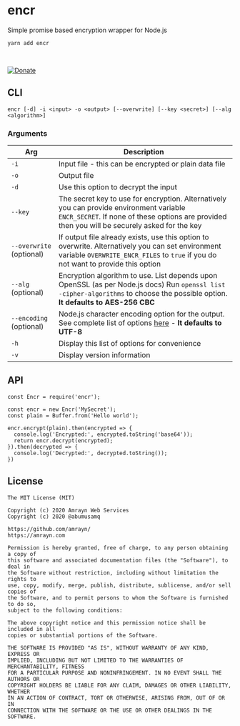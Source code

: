 # encr
Simple promise based encryption wrapper for Node.js

```
yarn add encr
```

<br>

[![Donate](https://amrayn.github.io/donate.png?v2)](https://amrayn.com/donate)

## CLI

```
encr [-d] -i <input> -o <output> [--overwrite] [--key <secret>] [--alg <algorithm>]
```

### Arguments

| **Arg** | **Description** |
|--|--|
| `-i` | Input file - this can be encrypted or plain data file |
| `-o` | Output file |
| `-d` | Use this option to decrypt the input|
| `--key` | The secret key to use for encryption. Alternatively you can provide environment variable `ENCR_SECRET`. If none of these options are provided then you will be securely asked for the key |
| `--overwrite` (optional) | If output file already exists, use this option to overwrite. Alternatively you can set environment variable `OVERWRITE_ENCR_FILES` to `true` if you do not want to provide this option |
| `--alg` (optional) | Encryption algorithm to use. List depends upon OpenSSL (as per Node.js docs) Run `openssl list -cipher-algorithms` to choose the possible option. **It defaults to AES-256 CBC** |
| `--encoding` (optional) | Node.js character encoding option for the output. See complete list of options [here](https://nodejs.org/api/buffer.html#buffer_buffers_and_character_encodings) - **It defaults to UTF-8**|
| `-h` | Display this list of options for convenience |
| `-v` | Display version information |

## API
```
const Encr = require('encr');

const encr = new Encr('MySecret');
const plain = Buffer.from('Hello world');

encr.encrypt(plain).then(encrypted => {
  console.log('Encrypted:', encrypted.toString('base64'));
  return encr.decrypt(encrypted);
}).then(decrypted => {
  console.log('Decrypted:', decrypted.toString());
})
```

## License
```
The MIT License (MIT)

Copyright (c) 2020 Amrayn Web Services
Copyright (c) 2020 @abumusamq

https://github.com/amrayn/
https://amrayn.com

Permission is hereby granted, free of charge, to any person obtaining a copy of
this software and associated documentation files (the "Software"), to deal in
the Software without restriction, including without limitation the rights to
use, copy, modify, merge, publish, distribute, sublicense, and/or sell copies of
the Software, and to permit persons to whom the Software is furnished to do so,
subject to the following conditions:

The above copyright notice and this permission notice shall be included in all
copies or substantial portions of the Software.

THE SOFTWARE IS PROVIDED "AS IS", WITHOUT WARRANTY OF ANY KIND, EXPRESS OR
IMPLIED, INCLUDING BUT NOT LIMITED TO THE WARRANTIES OF MERCHANTABILITY, FITNESS
FOR A PARTICULAR PURPOSE AND NONINFRINGEMENT. IN NO EVENT SHALL THE AUTHORS OR
COPYRIGHT HOLDERS BE LIABLE FOR ANY CLAIM, DAMAGES OR OTHER LIABILITY, WHETHER
IN AN ACTION OF CONTRACT, TORT OR OTHERWISE, ARISING FROM, OUT OF OR IN
CONNECTION WITH THE SOFTWARE OR THE USE OR OTHER DEALINGS IN THE SOFTWARE.

```
